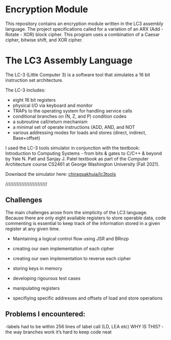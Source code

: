 # Encryption Module
This repository contains an encryption module written in the LC3 assembly language. The project specifications called for a variation of an ARX (Add - Rotate - XOR) block cipher. This program uses a combination of a Caesar cipher, bitwise shift, and XOR cipher.

# The LC3 Assembly Language
The LC-3 (Little Computer 3) is a software tool that simulates a 16 bit instruction set architecture. 

The LC-3 includes: 
* eight 16 bit registers 
* physical I/O via keyboard and monitor
* TRAPs to the operating system for handling service calls
* conditional branches on (N, Z, and P) condition codes
* a subroutine call/return mechanism
* a minimal set of operate instructions (ADD, AND, and NOT
* various addressing modes for loads and stores (direct, indirect, Base+offset)

I used the LC-3 tools simulator in conjunction with the textbook: Introduction to Computing Systems - from bits & gates to C/C++ & beyond by Yale N. Patt and Sanjay J. Patel textbook as part of the Computer Architecture course CS2461 at George Washington University (Fall 2021).

Downlaod the simulator here: [chiragsakhuja/lc3tools](https://github.com/chiragsakhuja/lc3tools)

//////////////////////////

## Challenges 
The main challenges arose from the simplicity of the LC3 language. Because there are only eight available registers to store operable data, code commenting is essential to keep track of the information stored in a given register at any given time. 
* Maintaining a logical control flow using JSR and BRnzp 
* creating our own implementation of each cipher 
* creating our own implementation to reverse each cipher 
* storing keys in memory 
* developing rigourous test cases

* manipulating registers 
* specifiying specific addresses and offsets of load and store operations 


## Problems I encountered:
-labels had to be within 256 lines of label call (LD, LEA etc) WHY IS THIS?
-the way branches work it’s hard to keep code neat 












